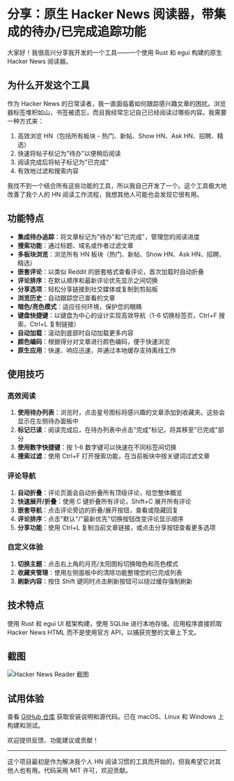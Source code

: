 # 分享：原生 Hacker News 阅读器，带集成的待办/已完成追踪功能

大家好！我很高兴分享我开发的一个工具——一个使用 Rust 和 egui 构建的原生 Hacker News 阅读器。

## 为什么开发这个工具

作为 Hacker News 的日常读者，我一直面临着如何跟踪感兴趣文章的困扰。浏览器标签堆积如山，书签被遗忘，而且我经常忘记自己已经阅读过哪些内容。我需要一种方式来：

1. 高效浏览 HN（包括所有板块 - 热门、新帖、Show HN、Ask HN、招聘、精选）
2. 快速将帖子标记为"待办"以便稍后阅读
3. 阅读完成后将帖子标记为"已完成"
4. 有效地过滤和搜索内容

我找不到一个结合所有这些功能的工具，所以我自己开发了一个。这个工具极大地改善了我个人的 HN 阅读工作流程，我想其他人可能也会发现它很有用。

## 功能特点

- **集成待办追踪**：将文章标记为"待办"和"已完成"，管理您的阅读进度
- **搜索功能**：通过标题、域名或作者过滤文章
- **多板块浏览**：浏览所有 HN 板块（热门、新帖、Show HN、Ask HN、招聘、精选）
- **嵌套评论**：以类似 Reddit 的嵌套格式查看评论，首次加载时自动折叠
- **评论排序**：在默认顺序和最新评论优先显示之间切换
- **分享选项**：轻松分享链接到社交媒体或复制到剪贴板
- **浏览历史**：自动跟踪您已查看的文章
- **暗色/亮色模式**：适应任何环境，保护您的眼睛
- **键盘快捷键**：以键盘为中心的设计实现高效导航（1-6 切换标签页，Ctrl+F 搜索，Ctrl+L 复制链接）
- **自动加载**：滚动到底部时自动加载更多内容
- **颜色编码**：根据得分对文章进行颜色编码，便于快速浏览
- **原生应用**：快速、响应迅速，并通过本地缓存支持离线工作

## 使用技巧

### 高效阅读

1. **使用待办列表**：浏览时，点击星号图标将感兴趣的文章添加到收藏夹。这些会显示在左侧待办面板中
2. **标记已读**：阅读完成后，在待办列表中点击"完成"标记，将其移至"已完成"部分
3. **使用数字快捷键**：按 1-6 数字键可以快速在不同标签间切换
4. **搜索过滤**：使用 Ctrl+F 打开搜索功能，在当前板块中按关键词过滤文章

### 评论导航

1. **自动折叠**：评论页面会自动折叠所有顶级评论，给您整体概览
2. **快速展开/折叠**：使用 C 键折叠所有评论，Shift+C 展开所有评论
3. **嵌套导航**：点击评论旁边的折叠/展开按钮，查看或隐藏回复
4. **评论排序**：点击"默认"/"最新优先"切换按钮改变评论显示顺序
5. **分享功能**：使用 Ctrl+L 复制当前文章链接，或点击分享按钮查看更多选项

### 自定义体验

1. **切换主题**：点击右上角的月亮/太阳图标切换暗色和亮色模式
2. **收藏夹管理**：使用左侧面板中的清除功能整理您的已完成列表
3. **刷新内容**：按住 Shift 键同时点击刷新按钮可以绕过缓存强制刷新

## 技术特点

使用 Rust 和 egui UI 框架构建，使用 SQLite 进行本地存储。应用程序直接抓取 Hacker News HTML 而不是使用官方 API，以捕获完整的文章上下文。

## 截图

![Hacker News Reader 截图](screenshot.png)

## 试用体验

查看 [GitHub 仓库](https://github.com/yourusername/hacker_news_reader) 获取安装说明和源代码。已在 macOS、Linux 和 Windows 上构建和测试。

欢迎提供反馈、功能建议或贡献！

---

这个项目最初是作为解决我个人 HN 阅读习惯的工具而开始的，但我希望它对其他人也有用。代码采用 MIT 许可，欢迎贡献。
